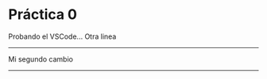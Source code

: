  # Práctica 0

 Probando el VSCode...
 Otra linea

*****************
Mi segundo cambio
*****************